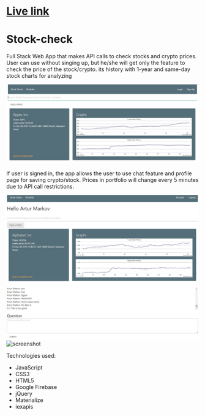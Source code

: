 # [Live link](https://archivaldi.github.io/Stock-check/)

# Stock-check

Full Stack Web App that makes API calls to check stocks and crypto prices. User can use without singing up, but he/she will get only the feature to check the price of the stock/crypto. its history with 1-year and same-day stock charts for analyzing

![screenshot](/shots/stockInfo.JPG)

If user is signed in, the app allows the user to use chat feature and profile page for saving crypto/stock. Prices in portfolio will change every 5 minutes due to API call restrictions.

![screenshot](/shots/signedIn.JPG)
![screenshot](/shots/profile.JPG)

Technologies used: 
* JavaScript
* CSS3
* HTML5
* Google Firebase
* jQuery
* Materialize
* iexapis